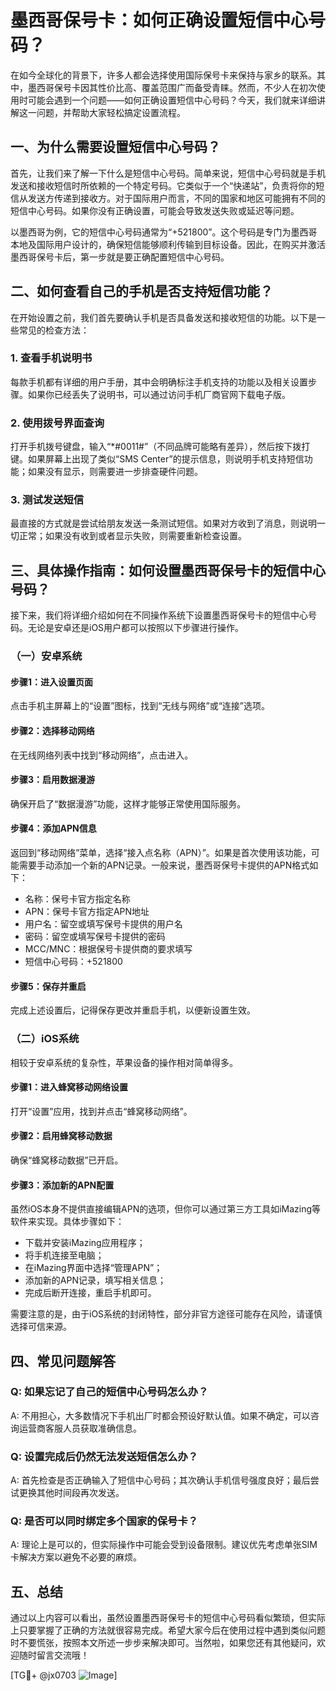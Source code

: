 # 墨西哥保号卡：如何正确设置短信中心号码？

在如今全球化的背景下，许多人都会选择使用国际保号卡来保持与家乡的联系。其中，墨西哥保号卡因其性价比高、覆盖范围广而备受青睐。然而，不少人在初次使用时可能会遇到一个问题——如何正确设置短信中心号码？今天，我们就来详细讲解这一问题，并帮助大家轻松搞定设置流程。

## 一、为什么需要设置短信中心号码？

首先，让我们来了解一下什么是短信中心号码。简单来说，短信中心号码就是手机发送和接收短信时所依赖的一个特定号码。它类似于一个“快递站”，负责将你的短信从发送方传递到接收方。对于国际用户而言，不同的国家和地区可能拥有不同的短信中心号码。如果你没有正确设置，可能会导致发送失败或延迟等问题。

以墨西哥为例，它的短信中心号码通常为“+521800”。这个号码是专门为墨西哥本地及国际用户设计的，确保短信能够顺利传输到目标设备。因此，在购买并激活墨西哥保号卡后，第一步就是要正确配置短信中心号码。

## 二、如何查看自己的手机是否支持短信功能？

在开始设置之前，我们首先要确认手机是否具备发送和接收短信的功能。以下是一些常见的检查方法：

### 1. 查看手机说明书
每款手机都有详细的用户手册，其中会明确标注手机支持的功能以及相关设置步骤。如果你已经丢失了说明书，可以通过访问手机厂商官网下载电子版。

### 2. 使用拨号界面查询
打开手机拨号键盘，输入“*#0011#”（不同品牌可能略有差异），然后按下拨打键。如果屏幕上出现了类似“SMS Center”的提示信息，则说明手机支持短信功能；如果没有显示，则需要进一步排查硬件问题。

### 3. 测试发送短信
最直接的方式就是尝试给朋友发送一条测试短信。如果对方收到了消息，则说明一切正常；如果没有收到或者显示失败，则需要重新检查设置。

## 三、具体操作指南：如何设置墨西哥保号卡的短信中心号码？

接下来，我们将详细介绍如何在不同操作系统下设置墨西哥保号卡的短信中心号码。无论是安卓还是iOS用户都可以按照以下步骤进行操作。

### （一）安卓系统

#### 步骤1：进入设置页面
点击手机主屏幕上的“设置”图标，找到“无线与网络”或“连接”选项。

#### 步骤2：选择移动网络
在无线网络列表中找到“移动网络”，点击进入。

#### 步骤3：启用数据漫游
确保开启了“数据漫游”功能，这样才能够正常使用国际服务。

#### 步骤4：添加APN信息
返回到“移动网络”菜单，选择“接入点名称（APN）”。如果是首次使用该功能，可能需要手动添加一个新的APN记录。一般来说，墨西哥保号卡提供的APN格式如下：
- 名称：保号卡官方指定名称
- APN：保号卡官方指定APN地址
- 用户名：留空或填写保号卡提供的用户名
- 密码：留空或填写保号卡提供的密码
- MCC/MNC：根据保号卡提供商的要求填写
- 短信中心号码：+521800

#### 步骤5：保存并重启
完成上述设置后，记得保存更改并重启手机，以便新设置生效。

### （二）iOS系统

相较于安卓系统的复杂性，苹果设备的操作相对简单得多。

#### 步骤1：进入蜂窝移动网络设置
打开“设置”应用，找到并点击“蜂窝移动网络”。

#### 步骤2：启用蜂窝移动数据
确保“蜂窝移动数据”已开启。

#### 步骤3：添加新的APN配置
虽然iOS本身不提供直接编辑APN的选项，但你可以通过第三方工具如iMazing等软件来实现。具体步骤如下：
- 下载并安装iMazing应用程序；
- 将手机连接至电脑；
- 在iMazing界面中选择“管理APN”；
- 添加新的APN记录，填写相关信息；
- 完成后断开连接，重启手机即可。

需要注意的是，由于iOS系统的封闭特性，部分非官方途径可能存在风险，请谨慎选择可信来源。

## 四、常见问题解答

### Q: 如果忘记了自己的短信中心号码怎么办？
A: 不用担心，大多数情况下手机出厂时都会预设好默认值。如果不确定，可以咨询运营商客服人员获取准确信息。

### Q: 设置完成后仍然无法发送短信怎么办？
A: 首先检查是否正确输入了短信中心号码；其次确认手机信号强度良好；最后尝试更换其他时间段再次发送。

### Q: 是否可以同时绑定多个国家的保号卡？
A: 理论上是可以的，但实际操作中可能会受到设备限制。建议优先考虑单张SIM卡解决方案以避免不必要的麻烦。

## 五、总结

通过以上内容可以看出，虽然设置墨西哥保号卡的短信中心号码看似繁琐，但实际上只要掌握了正确的方法就很容易完成。希望大家今后在使用过程中遇到类似问题时不要慌张，按照本文所述一步步来解决即可。当然啦，如果您还有其他疑问，欢迎随时留言交流哦！

[TG💪+ @jx0703 ![Image](https://github.com/user-attachments/assets/dbca1d08-cadb-493c-b0ec-ad6f7a83f270)]